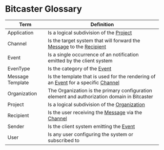 # Bitcaster Glossary

 Term                                          | Definition                                                                                              
-----------------------------------------------|---------------------------------------------------------------------------------------------------------
 <a id="application">Application</a>           | Is a logical subdivision of the [Project](#project)                                                     
 <a id="channel">Channel</a>                   | Is the target system that will forward the [Message](#message) to the [Recipient](#recipient)           
 <a id="event">Event</a>                       | Is a single occurrence of an notification emitted by the client system                                  
 <a id="event-type">EvenType</a>               | Is the category of the [Event](#event)                                                                  
 <a id="message-template">Message Template</a> | Is the template that is used for the rendering of an [Event](#event) for a specific [Channel](#channel) 
 <a id="organization">Organization</a>         | The Organization is the primary configuration element and authorization domain in Bitcaster             
 <a id="project">Project</a>                   | Is a logical subdivision of the [Organization](#organization)                                           
 <a id="recipient">Recipient</a>               | Is the user receiving the [Message](#message) via the [Channel](#channel)                               
 <a id="sender">Sender</a>                     | Is the client system emitting the [Event](#event)                                                       
 <a id="user">User</a>                         | Is any user configuring the system or subscribed to                                                     
